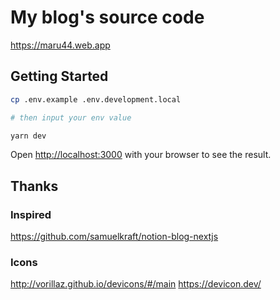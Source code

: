 # My blog's source code

https://maru44.web.app

## Getting Started

```bash
cp .env.example .env.development.local

# then input your env value

yarn dev
```

Open [http://localhost:3000](http://localhost:3000) with your browser to see the result.

## Thanks

### Inspired

https://github.com/samuelkraft/notion-blog-nextjs

### Icons

http://vorillaz.github.io/devicons/#/main
https://devicon.dev/
